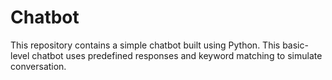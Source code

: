 # Chatbot
This repository contains a simple chatbot built using Python. This basic-level chatbot uses predefined responses and keyword matching to simulate conversation.
